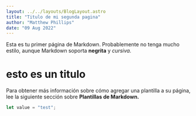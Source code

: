 ```yaml
---
layout: ../../layouts/BlogLayout.astro
title: "Titulo de mi segunda pagina"
author: "Matthew Phillips"
date: "09 Aug 2022"
---
```


Esta es tu primer página de Markdown. Probablemente no tenga mucho estilo, aunque
Markdown soporta **negrita** y _cursiva._

# esto es un titulo

Para obtener más información sobre cómo agregar una plantilla a su página, lee la siguiente sección sobre **Plantillas de Markdown.**

```javascript
let value = "test";
```
